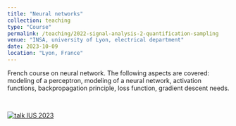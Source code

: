 ```yaml
---
title: "Neural networks"
collection: teaching
type: "Course"
permalink: /teaching/2022-signal-analysis-2-quantification-sampling
venue: "INSA, university of Lyon, electrical department"
date: 2023-10-09
location: "Lyon, France"
---
```


French course on neural network. The following aspects are covered: modeling of a perceptron, modeling of a neural network, activation functions, backpropagation principle, loss function, gradient descent needs.

<br>

[![talk IUS 2023](https://olivier-bernard-creatis.github.io//images//teaching_neural_network_2023.png)](https://olivier-bernard-creatis.github.io//files//teaching_neural_network_2023.pdf)





